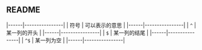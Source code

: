 ##  README
|------|----------------|
| 符号 | 可以表示的意思 |
|------|----------------|
| `^`  | 某一列的开头   |
|------|----------------|
| `$`  | 某一列的结尾   |
|------|----------------|
| `^$` | 某一列为空     |
|------|----------------|



